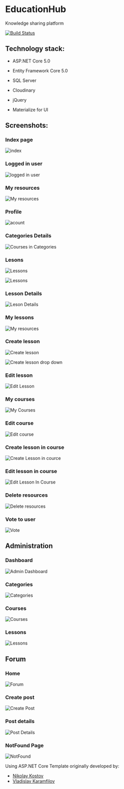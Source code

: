 # EducationHub
Knowledge sharing platform

[![Build Status](https://dev.azure.com/vasilmitovv/EducationHub/_apis/build/status/mitovV.EducationHub?branchName=main)](https://dev.azure.com/vasilmitovv/EducationHub/_build/latest?definitionId=4&branchName=main)

## Technology stack:

- ASP.NET Core 5.0

- Entity Framework Core 5.0

- SQL Server

- Cloudinary

- jQuery

- Materialize for UI

## Screenshots:

### Index page

![index](https://github.com/mitovV/EducationHub/assets/43573153/5bd8b62b-1b26-4589-b18b-5301645836d6)

### Logged in user

![logged in user](https://github.com/mitovV/EducationHub/assets/43573153/9344d0b0-9efe-49ed-a23b-63bb4eed9f78)

### My resources

![My resources](https://github.com/mitovV/EducationHub/assets/43573153/1dd33b13-0a95-41e1-ba7c-142e6c4db205)

### Profile

![acount](https://github.com/mitovV/EducationHub/assets/43573153/46b1837b-4817-4a35-8567-3504935f3fda)

### Categories Details

![Courses in Categories](https://github.com/mitovV/EducationHub/assets/43573153/9da1819a-442a-4970-9265-72fb5148be3e)

### Lesons

![Lessons](https://github.com/mitovV/EducationHub/assets/43573153/657eca2b-aec9-4f0a-b20c-34dcc9980411)

![Lessons](https://github.com/mitovV/EducationHub/assets/43573153/907d7c45-4598-491d-b74c-dff755de4554)

### Lesson Details

![Leson Details](https://github.com/mitovV/EducationHub/assets/43573153/df03785b-ce62-4573-8fe1-241b500afea8)

### My lessons

![My resources](https://github.com/mitovV/EducationHub/assets/43573153/396cce03-f2de-4928-8c7e-bf48ee8c6117)

### Create lesson

![Create lesson ](https://github.com/mitovV/EducationHub/assets/43573153/3c08740e-d161-4839-b7c7-ea714e850fb6)

![Create lesson  drop down](https://github.com/mitovV/EducationHub/assets/43573153/80334981-3fba-4221-85da-e7b38b11b599)

### Edit lesson

![Edit Lesson](https://github.com/mitovV/EducationHub/assets/43573153/0f9fb786-b42e-422d-b311-ab40ea273291)

### My courses

![My Courses](https://github.com/mitovV/EducationHub/assets/43573153/fbd78362-2d3f-4522-aa5c-ad39a0d627ed)

### Edit course

![Edit course](https://github.com/mitovV/EducationHub/assets/43573153/6e2b0946-17de-41b7-b5d6-117e240705de)

### Create lesson in course

![Create Lesson in cource](https://github.com/mitovV/EducationHub/assets/43573153/d76589f1-c364-48fc-8c41-00a25989385c)

### Edit lesson in course

![Edit Lesson In Course](https://github.com/mitovV/EducationHub/assets/43573153/2a3d0e84-bc59-4419-b01c-352e245e4820)

### Delete resources

![Delete resources ](https://github.com/mitovV/EducationHub/assets/43573153/00f3d579-1c03-48ca-96a3-ebab3115c2f9)

### Vote to user

![Vote](https://github.com/mitovV/EducationHub/assets/43573153/6155ede6-abcc-49db-8f96-81932673394d)

## Administration

### Dashboard

![Admin Dashboard](https://github.com/mitovV/EducationHub/assets/43573153/e3ff2f65-6ba9-4ab9-80a3-71c87c8baca2)

### Categories

![Categories](https://github.com/mitovV/EducationHub/assets/43573153/009a080a-db22-406c-a428-de3f8197cb32)

### Courses

![Courses](https://github.com/mitovV/EducationHub/assets/43573153/8fbadcf8-8f2d-46bd-bb04-c73a9103e4d4)

### Lessons

![Lessons](https://github.com/mitovV/EducationHub/assets/43573153/aba87624-7806-4471-9c9c-ea68b10ec3dd)

## Forum

### Home

![Forum](https://github.com/mitovV/EducationHub/assets/43573153/0ef3d736-acd1-4204-8ef3-dba731787cd0)

### Create post

![Create Post ](https://github.com/mitovV/EducationHub/assets/43573153/7804ed8e-73bc-4d4c-bd28-5c96292d1c49)

### Post details

![Post Details](https://github.com/mitovV/EducationHub/assets/43573153/7b41bfba-3720-44dd-a655-58be48189b90)

### NotFound Page

![NotFound](https://github.com/mitovV/EducationHub/assets/43573153/de317344-adea-43fd-ae43-64148b593684)


 Using ASP.NET Core Template originally developed by:
- [Nikolay Kostov](https://github.com/NikolayIT)
- [Vladislav Karamfilov](https://github.com/vladislav-karamfilov)
